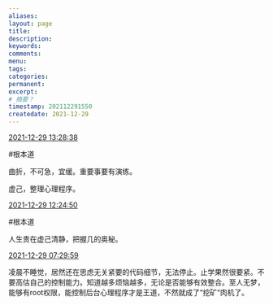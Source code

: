 ```yaml
---
aliases:
layout: page
title:
description:
keywords:
comments:
menu:
tags: 
categories:
permanent: 
excerpt:
# 摘要？
timestamp: 202112291550
createdate: 2021-12-29
---
```


[2021-12-29 13:28:38](https://flomoapp.com/mine/?memo_id=MTIzOTcyNTQ)

#根本道

曲折，不可急，宜缓。重要事要有演练。

虚己，整理心理程序。

[2021-12-29 12:24:50](https://flomoapp.com/mine/?memo_id=MTIzOTM0ODY)

#根本道

人生贵在虚己清静，把握几的奥秘。

[2021-12-29 07:29:59](https://flomoapp.com/mine/?memo_id=MTIzNzMzODc)

凌晨不睡觉，居然还在思虑无关紧要的代码细节，无法停止。止学果然很要紧。不要高估自己的控制能力。知道越多烦恼越多，无论是否能够有效整合。至人无梦，能够有root权限，能控制后台心理程序才是王道，不然就成了“挖矿“肉机了。
